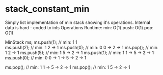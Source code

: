 stack_constant_min
==================
Simply list implementation of min stack showing it's operations.  Internal data is hard - coded to ints
Operations Runtime:
min:  O(1)
push: O(1)
pop:  O(1)

  MinStack ms;
  ms.push(1);       // min: 1   1  
  ms.push(2);       // min: 1   2 -> 1
  ms.push(0);       // min: 0   0 -> 2 -> 1
  ms.pop();         // min: 1   2 -> 1
  ms.push(5);       // min: 1   5 -> 2 -> 1
  ms.push(1);       // min: 1   1 -> 5 -> 2 -> 1
  ms.push(0);       // min: 0   0 -> 1 -> 5 -> 2 -> 1

  ms.pop();         // min: 1   1 -> 5 -> 2 -> 1
  ms.pop();         // min: 1   5 -> 2 -> 1
